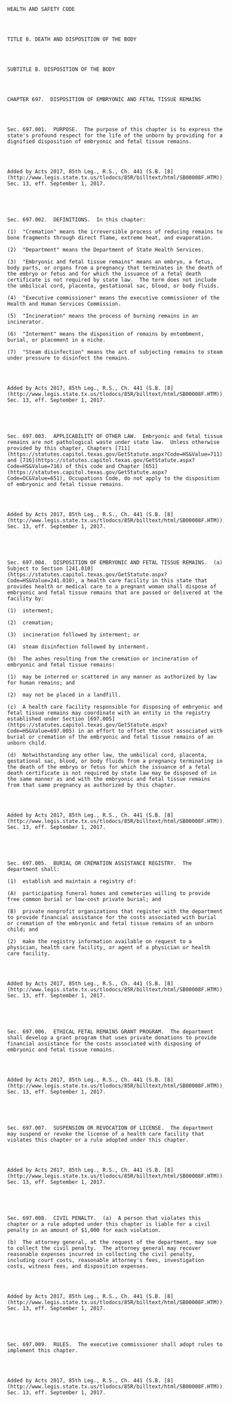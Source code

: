 ﻿
    
    
    	
    					
    
    
    HEALTH AND SAFETY CODE
    
      
    
    
    TITLE 8. DEATH AND DISPOSITION OF THE BODY
    
      
    
    
    SUBTITLE B. DISPOSITION OF THE BODY
    
      
    
    
    CHAPTER 697.  DISPOSITION OF EMBRYONIC AND FETAL TISSUE REMAINS
    
      
    
    
    Sec. 697.001.  PURPOSE.  The purpose of this chapter is to express the state's profound respect for the life of the unborn by providing for a dignified disposition of embryonic and fetal tissue remains.
    
    
    
    
    Added by Acts 2017, 85th Leg., R.S., Ch. 441 (S.B. [8](http://www.legis.state.tx.us/tlodocs/85R/billtext/html/SB00008F.HTM)), Sec. 13, eff. September 1, 2017.
    
    
    
    
    
    Sec. 697.002.  DEFINITIONS.  In this chapter:
    
    (1)  "Cremation" means the irreversible process of reducing remains to bone fragments through direct flame, extreme heat, and evaporation.
    
    (2)  "Department" means the Department of State Health Services.
    
    (3)  "Embryonic and fetal tissue remains" means an embryo, a fetus, body parts, or organs from a pregnancy that terminates in the death of the embryo or fetus and for which the issuance of a fetal death certificate is not required by state law.  The term does not include the umbilical cord, placenta, gestational sac, blood, or body fluids.
    
    (4)  "Executive commissioner" means the executive commissioner of the Health and Human Services Commission.
    
    (5)  "Incineration" means the process of burning remains in an incinerator.
    
    (6)  "Interment" means the disposition of remains by entombment, burial, or placement in a niche.
    
    (7)  "Steam disinfection" means the act of subjecting remains to steam under pressure to disinfect the remains.
    
    
    
    
    Added by Acts 2017, 85th Leg., R.S., Ch. 441 (S.B. [8](http://www.legis.state.tx.us/tlodocs/85R/billtext/html/SB00008F.HTM)), Sec. 13, eff. September 1, 2017.
    
    
    
    
    
    Sec. 697.003.  APPLICABILITY OF OTHER LAW.  Embryonic and fetal tissue remains are not pathological waste under state law.  Unless otherwise provided by this chapter, Chapters [711](https://statutes.capitol.texas.gov/GetStatute.aspx?Code=HS&Value=711) and [716](https://statutes.capitol.texas.gov/GetStatute.aspx?Code=HS&Value=716) of this code and Chapter [651](https://statutes.capitol.texas.gov/GetStatute.aspx?Code=OC&Value=651), Occupations Code, do not apply to the disposition of embryonic and fetal tissue remains.
    
    
    
    
    Added by Acts 2017, 85th Leg., R.S., Ch. 441 (S.B. [8](http://www.legis.state.tx.us/tlodocs/85R/billtext/html/SB00008F.HTM)), Sec. 13, eff. September 1, 2017.
    
    
    
    
    
    Sec. 697.004.  DISPOSITION OF EMBRYONIC AND FETAL TISSUE REMAINS.  (a)  Subject to Section [241.010](https://statutes.capitol.texas.gov/GetStatute.aspx?Code=HS&Value=241.010), a health care facility in this state that provides health or medical care to a pregnant woman shall dispose of embryonic and fetal tissue remains that are passed or delivered at the facility by:
    
    (1)  interment;
    
    (2)  cremation;
    
    (3)  incineration followed by interment; or
    
    (4)  steam disinfection followed by interment.
    
    (b)  The ashes resulting from the cremation or incineration of embryonic and fetal tissue remains:
    
    (1)  may be interred or scattered in any manner as authorized by law for human remains; and
    
    (2)  may not be placed in a landfill.
    
    (c)  A health care facility responsible for disposing of embryonic and fetal tissue remains may coordinate with an entity in the registry established under Section [697.005](https://statutes.capitol.texas.gov/GetStatute.aspx?Code=HS&Value=697.005) in an effort to offset the cost associated with burial or cremation of the embryonic and fetal tissue remains of an unborn child.
    
    (d)  Notwithstanding any other law, the umbilical cord, placenta, gestational sac, blood, or body fluids from a pregnancy terminating in the death of the embryo or fetus for which the issuance of a fetal death certificate is not required by state law may be disposed of in the same manner as and with the embryonic and fetal tissue remains from that same pregnancy as authorized by this chapter.
    
    
    
    
    Added by Acts 2017, 85th Leg., R.S., Ch. 441 (S.B. [8](http://www.legis.state.tx.us/tlodocs/85R/billtext/html/SB00008F.HTM)), Sec. 13, eff. September 1, 2017.
    
    
    
    
    
    Sec. 697.005.  BURIAL OR CREMATION ASSISTANCE REGISTRY.  The department shall:
    
    (1)  establish and maintain a registry of:
    
    (A)  participating funeral homes and cemeteries willing to provide free common burial or low-cost private burial; and
    
    (B)  private nonprofit organizations that register with the department to provide financial assistance for the costs associated with burial or cremation of the embryonic and fetal tissue remains of an unborn child; and
    
    (2)  make the registry information available on request to a physician, health care facility, or agent of a physician or health care facility.
    
    
    
    
    Added by Acts 2017, 85th Leg., R.S., Ch. 441 (S.B. [8](http://www.legis.state.tx.us/tlodocs/85R/billtext/html/SB00008F.HTM)), Sec. 13, eff. September 1, 2017.
    
    
    
    
    
    Sec. 697.006.  ETHICAL FETAL REMAINS GRANT PROGRAM.  The department shall develop a grant program that uses private donations to provide financial assistance for the costs associated with disposing of embryonic and fetal tissue remains.
    
    
    
    
    Added by Acts 2017, 85th Leg., R.S., Ch. 441 (S.B. [8](http://www.legis.state.tx.us/tlodocs/85R/billtext/html/SB00008F.HTM)), Sec. 13, eff. September 1, 2017.
    
    
    
    
    
    Sec. 697.007.  SUSPENSION OR REVOCATION OF LICENSE.  The department may suspend or revoke the license of a health care facility that violates this chapter or a rule adopted under this chapter.
    
    
    
    
    Added by Acts 2017, 85th Leg., R.S., Ch. 441 (S.B. [8](http://www.legis.state.tx.us/tlodocs/85R/billtext/html/SB00008F.HTM)), Sec. 13, eff. September 1, 2017.
    
    
    
    
    
    Sec. 697.008.  CIVIL PENALTY.  (a)  A person that violates this chapter or a rule adopted under this chapter is liable for a civil penalty in an amount of $1,000 for each violation.
    
    (b)  The attorney general, at the request of the department, may sue to collect the civil penalty.  The attorney general may recover reasonable expenses incurred in collecting the civil penalty, including court costs, reasonable attorney's fees, investigation costs, witness fees, and disposition expenses.
    
    
    
    
    Added by Acts 2017, 85th Leg., R.S., Ch. 441 (S.B. [8](http://www.legis.state.tx.us/tlodocs/85R/billtext/html/SB00008F.HTM)), Sec. 13, eff. September 1, 2017.
    
    
    
    
    
    Sec. 697.009.  RULES.  The executive commissioner shall adopt rules to implement this chapter.
    
    
    
    
    Added by Acts 2017, 85th Leg., R.S., Ch. 441 (S.B. [8](http://www.legis.state.tx.us/tlodocs/85R/billtext/html/SB00008F.HTM)), Sec. 13, eff. September 1, 2017.
    
    
    
    
    				
